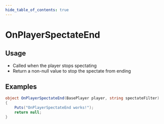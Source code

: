 ```yaml
---
hide_table_of_contents: true
---
```


# OnPlayerSpectateEnd

## Usage

* Called when the player stops spectating
* Return a non-null value to stop the spectate from ending

## Examples

```csharp title=""
object OnPlayerSpectateEnd(BasePlayer player, string spectateFilter)
{
    Puts("OnPlayerSpectateEnd works!");
    return null;
}
```
